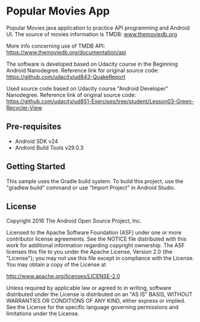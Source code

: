 Popular Movies App
===================================

Popular Movies java application to practice API programming and Android UI.
The source of movies information is TMDB:
www.themoviedb.org

More info concerning use of TMDB API:
https://www.themoviedb.org/documentation/api

The software is developed based on Udacity course in the Beginning Android Nanodegree.
Reference link for original source code:
https://github.com/udacity/ud843-QuakeReport

Used source code based on Udacity course "Android Developer" Nanodegree.
Reference link of original source code:
https://github.com/udacity/ud851-Exercises/tree/student/Lesson03-Green-Recycler-View


Pre-requisites
--------------

- Android SDK v24
- Android Build Tools v29.0.3

Getting Started
---------------

This sample uses the Gradle build system. To build this project, use the
"gradlew build" command or use "Import Project" in Android Studio.


License
-------

Copyright 2016 The Android Open Source Project, Inc.

Licensed to the Apache Software Foundation (ASF) under one or more contributor
license agreements.  See the NOTICE file distributed with this work for
additional information regarding copyright ownership.  The ASF licenses this
file to you under the Apache License, Version 2.0 (the "License"); you may not
use this file except in compliance with the License.  You may obtain a copy of
the License at

http://www.apache.org/licenses/LICENSE-2.0

Unless required by applicable law or agreed to in writing, software
distributed under the License is distributed on an "AS IS" BASIS, WITHOUT
WARRANTIES OR CONDITIONS OF ANY KIND, either express or implied.  See the
License for the specific language governing permissions and limitations under
the License.

